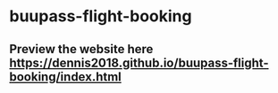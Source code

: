 # buupass-flight-booking

## Preview the website here https://dennis2018.github.io/buupass-flight-booking/index.html
